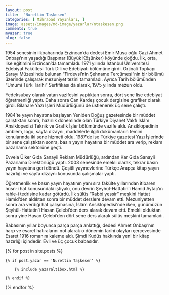 ```yaml
---
layout: post
title:  "Nurettin Taşkesen"
categories: [ Mihrabad Yayınları, ]
image: assets/images/md-image/yazarlar/ntaskesen.png
comments: true
myazar: true
blog: false
---
```


1954 senesinin ilkbaharında Erzincan’da dedesi Emir Musa oğlu Gazi Ahmet Onbaşı’nın yaşadığı Başpınar (Büyük Köşünker) köyünde doğdu. İlk, orta, lise eğitimini Erzincan’da tamamladı. 1971 yılında İstanbul Üniversitesi Edebiyat Fakültesi Türk Dili ve Edebiyatı bölümüne girdi. Orjinali Topkapı Sarayı Müzesi’nde bulunan “Firdevsi’nin Şehname Tercümesi”nin bir bölümü üzerinde çalışarak mezuniyet tezini tamamladı. Ayrıca Tarih bölümünden “Umumi Türk Tarihi” Sertifikası da alarak, 1975 yılında mezun oldu.

Yedeksubay olarak vatan vazifesini yaptıktan sonra, dört sene lise edebiyat öğretmenliği yaptı. Daha sonra Can Kardeş çocuk dergisine grafiker olarak girdi. Bilahare Yazı İşleri Müdürlüğünü de üstlenerek üç sene çalıştı.

1984’te yayın hayatına başlayan Yeniden Doğuş gazetesinde bir müddet çalıştıktan sonra, hazırlık döneminde olan Türkiye Diyanet Vakfı İslâm Ansiklopedisi Teknik ve Grafik İşler bölümünde vazife aldı. Ansiklopedinin amblem, logo, sayfa dizaynı, maddelerle ilgili dokümanların temini konularında iki sene hizmeti oldu. 1987’de ise Türkiye gazetesi Yazı İşlerinde bir sene çalıştıktan sonra, basın yayın hayatına bir müddet ara verip, reklam pazarlama sektörüne geçti.

Evvela Ülker Gıda Sanayii Reklam Müdürlüğü, ardından Kar Gıda Sanayii Pazarlama Direktörlüğü yaptı. 2003 senesinde emekli olarak, tekrar basın yayın hayatına geri döndü. Çeşitli yayınevlerine Türkçe Arapça kitap yayın hazırlığı ve sayfa dizaynı konusunda çalışmalar yaptı.

Öğretmenlik ve basın yayın hayatının yanı sıra fakülte yıllarından itibaren hüsn-i hat konusundaki iştiyakı, onu devrin Şeyhül-Hattatin’i Hamid Aytaç’ın rahle-i tedrisine kadar götürdü. İlk sülüs “Rabbi yessir” meşkini Hattat Hamid’den aldıktan sonra bir müddet derslere devam etti. Mezuniyetten sonra ara verdiği hat çalışmasına, İslâm Ansiklopedisi’nde iken, günümüzün Şeyhül-Hattatin’i Hasan Çelebi’den ders alarak devam etti. Emekli olduktan sonra yine Hasan Çelebi’den dört sene ders alarak sülüs meşkini tamamladı.

Babasının yıllar boyunca parça parça anlattığı, dedesi Ahmet Onbaşı’nın harp ve esaret hatıralarını not alarak o dönemin tarihî olayları çerçevesinde Esaret 1916 romanını kaleme aldı. Şimdi Kudüs hakkında yeni bir kitap hazırlığı içindedir. Evli ve üç çocuk babasıdır.

<div class="row">

{% for post in site.posts %}

    {% if post.yazar == 'Nurettin Taşkesen' %}

        {% include yazaraltibox.html %}

    {% endif %}

{% endfor %}
</div>